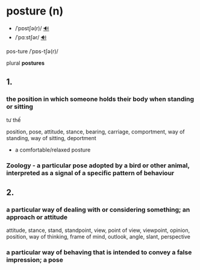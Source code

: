 # posture (n)

- /ˈpɒstʃə(r)/ [🔊](https://www.oxfordlearnersdictionaries.com/media/english/uk_pron/p/pos/postu/posture__gb_1.mp3)
- /ˈpɑːstʃər/ [🔊](https://www.oxfordlearnersdictionaries.com/media/english/us_pron/p/pos/postu/posture__us_1.mp3)

pos-ture /ˈpɒs-tʃə(r)/

plural **postures**

## 1.

### the position in which someone holds their body when standing or sitting

tư thế

position, pose, attitude, stance, bearing, carriage, comportment, way of standing, way of sitting, deportment

- a comfortable/relaxed posture

### Zoology - a particular pose adopted by a bird or other animal, interpreted as a signal of a specific pattern of behaviour

## 2.

### a particular way of dealing with or considering something; an approach or attitude

attitude, stance, stand, standpoint, view, point of view, viewpoint, opinion, position, way of thinking, frame of mind, outlook, angle, slant, perspective

### a particular way of behaving that is intended to convey a false impression; a pose